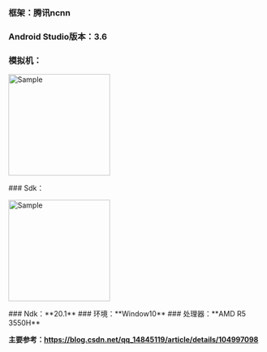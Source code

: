 ### 框架：**腾讯ncnn**
### Android Studio版本：**3.6**
### 模拟机：
  <p>
		<img src="https://github.com/lcylmhlcy/Project-Arrangement/raw/master/img/ncnn_win_1.png" alt="Sample" height=200>
	</p>
### Sdk：
  <p>
		<img src="https://github.com/lcylmhlcy/Project-Arrangement/raw/master/img/ncnn_win_2.png" alt="Sample" height=200>
	</p>
### Ndk：**20.1**
### 环境：**Window10**
### 处理器：**AMD R5 3550H**

**主要参考：https://blog.csdn.net/qq_14845119/article/details/104997098**

